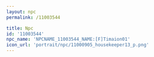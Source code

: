```yaml
---
layout: npc
permalink: /11003544

title: Npc
id: '11003544'
npc_name: 'NPCNAME_11003544_NAME:[F]Timaion01'
icon_url: 'portrait/npc/11000905_housekeeper13_p.png'
---
```

